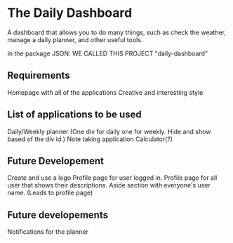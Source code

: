 # The Daily Dashboard
A dashboard that allows you to do many things, such as check the weather, manage a daily planner, and other useful tools.



In the package JSON: WE CALLED THIS PROJECT "daily-dashboard"

## Requirements
Homepage with all of the applications 
Creative and interesting style


## List of applications to be used
Daily/Weekly planner (One div for daily one for weekly. Hide and show based of the div id.)
Note taking application
Calculator(?)




## Future Developement
Create and use a logo
Profile page for user logged in.
Profile page for all user that shows their descriptions.
Aside section with everyone's user name. (Leads to profile page)

## Future developements
Notifications for the planner
